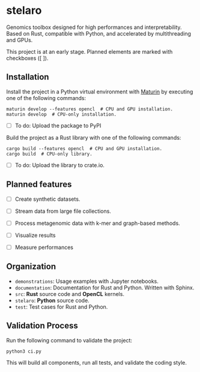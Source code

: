 # stelaro

Genomics toolbox designed for high performances and interpretability. Based on Rust, compatible
with Python, and accelerated by multithreading and GPUs.

This project is at an early stage. Planned elements are marked with checkboxes ([ ]).


## Installation

Install the project in a Python virtual environment with
[Maturin](https://pypi.org/project/maturin/0.8.2/) by executing one of the following commands:

```
maturin develop --features opencl  # CPU and GPU installation.
maturin develop  # CPU-only installation.
```

- [ ] To do: Upload the package to PyPI

Build the project as a Rust library with one of the following commands:

```
cargo build --features opencl  # CPU and GPU installation.
cargo build  # CPU-only library.
```

- [ ] To do: Upload the library to crate.io.


## Planned features

- [ ] Create synthetic datasets.
- [ ] Stream data from large file collections.
- [ ] Process metagenomic data with k-mer and graph-based methods.
- [ ] Visualize results
- [ ] Measure performances


## Organization

- `demonstrations`: Usage examples with Jupyter notebooks.
- `documentation`: Documentation for Rust and Python. Written with Sphinx.
- `src`: **Rust** source code and **OpenCL** kernels.
- `stelaro`: **Python** source code.
- `test`: Test cases for Rust and Python.


## Validation Process

Run the following command to validate the project:

```
python3 ci.py
```

This will build all components, run all tests, and validate the coding style.
